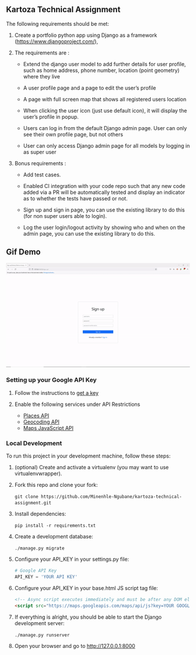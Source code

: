 ## Kartoza Technical Assignment

The following requirements should be met:

1. Create a portfolio python app using Django as a framework (https://www.djangoproject.com/),

2. The requirements are :
    - Extend the django user model to add further details for user profile, such as home address, phone number, location (point geometry) where they live 

    - A user profile page and a page to edit the user’s profile

    - A page with full screen map that shows all registered users location

    - When clicking the user icon (just use default icon), it will display the user’s
    profile in popup. 

    - Users can log in from the default Django admin page. User can only see
    their own profile page, but not others

    - User can only access Django admin page for all models by logging in as
    super user 

3. Bonus requirements :
    - Add test cases.

    - Enabled CI integration with your code repo such that any new code added via a PR will be  automatically tested and display an indicator as to whether the tests have passed or not.

    - Sign up and sign in page, you can use the existing library to do this (for non super users able to login).

    - Log the user login/logout activity by showing who and when on the admin page, you can use the existing library to do this.

## Gif Demo
![](kartoza-assignment-demo.gif)

### Setting up your Google API Key
1. Follow the instructions to [get a key](https://developers.google.com/maps/documentation/javascript/get-api-key "get a key")

2. Enable the following services under API Restrictions
    - [Places API](https://developers.google.com/maps/documentation/places/web-service/overview "Places API")
    - [Geocoding API](https://developers.google.com/maps/documentation/geocoding/overview "Geocoding API")
    - [Maps JavaScript API](https://developers.google.com/maps/documentation/javascript/overview "Maps JavaScript API")

### Local Development
To run this project in your development machine, follow these steps:

1. (optional) Create and activate a virtualenv (you may want to use virtualenvwrapper).

2. Fork this repo and clone your fork:

    `git clone https://github.com/Minenhle-Ngubane/kartoza-technical-assignment.git`

3. Install dependencies:

    `pip install -r requirements.txt`

4. Create a development database:

    `./manage.py migrate`

5. Configure your API_KEY in your settings.py file:

    ```python
    # Google API Key
    API_KEY = 'YOUR API KEY'
    ```

6. Configure your API_KEY in your base.html JS script tag file:
    ```html
    <!-- Async script executes immediately and must be after any DOM elements used in callback. -->
    <script src="https://maps.googleapis.com/maps/api/js?key=YOUR GOOGLE API KEY GOES HERE&libraries=places&callback=initMap"async></script>
    ```

7. If everything is alright, you should be able to start the Django development server:

    `./manage.py runserver`

8. Open your browser and go to http://127.0.0.1:8000

